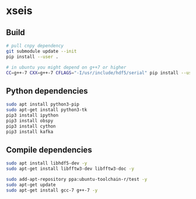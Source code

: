 # xseis

## Build

```bash
# pull cnpy dependency
git submodule update --init
pip install --user .

# in ubuntu you might depend on g++7 or higher
CC=g++-7 CXX=g++-7 CFLAGS="-I/usr/include/hdf5/serial" pip install --user .
```

## Python dependencies

```bash
sudo apt install python3-pip
sudo apt-get install python3-tk
pip3 install ipython
pip3 install obspy
pip3 install cython
pip3 install kafka
```

## Compile dependencies

```bash
sudo apt install libhdf5-dev -y
sudo apt-get install libfftw3-dev libfftw3-doc -y

sudo add-apt-repository ppa:ubuntu-toolchain-r/test -y
sudo apt-get update
sudo apt-get install gcc-7 g++-7 -y
```
